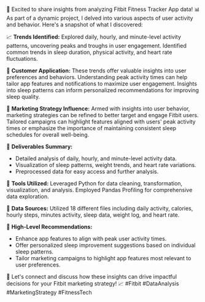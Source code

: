 🚀 Excited to share insights from analyzing Fitbit Fitness Tracker App data! 📊 As part of a dynamic project, I delved into various aspects of user activity and behavior. Here's a snapshot of what I discovered:

📈 **Trends Identified:** Explored daily, hourly, and minute-level activity patterns, uncovering peaks and troughs in user engagement. Identified common trends in sleep duration, physical activity, and heart rate fluctuations.

👥 **Customer Application:** These trends offer valuable insights into user preferences and behaviors. Understanding peak activity times can help tailor app features and notifications to maximize user engagement. Insights into sleep patterns can inform personalized recommendations for improving sleep quality.

📣 **Marketing Strategy Influence:** Armed with insights into user behavior, marketing strategies can be refined to better target and engage Fitbit users. Tailored campaigns can highlight features aligned with users' peak activity times or emphasize the importance of maintaining consistent sleep schedules for overall well-being.

📝 **Deliverables Summary:**
- Detailed analysis of daily, hourly, and minute-level activity data.
- Visualization of sleep patterns, weight trends, and heart rate variations.
- Preprocessed data for easy access and further analysis.

🔧 **Tools Utilized:** Leveraged Python for data cleaning, transformation, visualization, and analysis. Employed Pandas Profiling for comprehensive data exploration.

📁 **Data Sources:** Utilized 18 different files including daily activity, calories, hourly steps, minutes activity, sleep data, weight log, and heart rate.

🎯 **High-Level Recommendations:**
- Enhance app features to align with peak user activity times.
- Offer personalized sleep improvement suggestions based on individual sleep patterns.
- Tailor marketing campaigns to highlight app features most relevant to user preferences.

🚀 Let's connect and discuss how these insights can drive impactful decisions for your Fitbit marketing strategy! 📈 #Fitbit #DataAnalysis #MarketingStrategy #FitnessTech